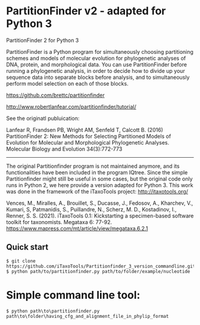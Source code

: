 # PartitionFinder v2 - adapted for Python 3

PartitionFinder 2 for Python 3

PartitionFinder is a Python program for simultaneously choosing partitioning schemes and models of molecular evolution for phylogenetic analyses of DNA, protein, and morphological data. 
You can use PartitionFinder before running a phylogenetic analysis, in order to decide how to divide up your sequence data into separate blocks before analysis, 
and to simultaneously perform model selection on each of those blocks.

https://github.com/brettc/partitionfinder

http://www.robertlanfear.com/partitionfinder/tutorial/

See the originatl publuication:

Lanfear R, Frandsen PB, Wright AM, Senfeld T, Calcott B. (2016) PartitionFinder 2: New Methods for Selecting Partitioned Models of Evolution for Molecular and Morphological Phylogenetic Analyses. Molecular Biology and Evolution 34(3):772-773 
        

---------------------


The original Partitionfinder program is not maintained anymore, and its functionalities have been included in the program IQtree. Since the simple Partitionfinder might still be useful in some cases, but the original code only runs in Python 2, we here provide a version adapted for Python 3. This work was done in the framework of the iTaxoTools project:
http://itaxotools.org/

Vences, M., Miralles, A., Brouillet, S., Ducasse, J., Fedosov, A., Kharchev, V., Kumari, S, Patmanidis, S., Puillandre, N., Scherz, M. D., Kostadinov, I., Renner, S. S. (2021). iTaxoTools 0.1: Kickstarting a specimen-based software toolkit for taxonomists. Megataxa 6: 77-92. https://www.mapress.com/mt/article/view/megataxa.6.2.1



## Quick start

```
$ git clone https://github.com/iTaxoTools/Partitionfinder_3_version_commandline.git
$ python path/to/partitionfinder.py path/to/folder/example/nucleotide
```




# Simple command line tool:

```
$ python path\to\partitionfinder.py path\to\folder\having_cfg_and_alignment_file_in_phylip_format
```

